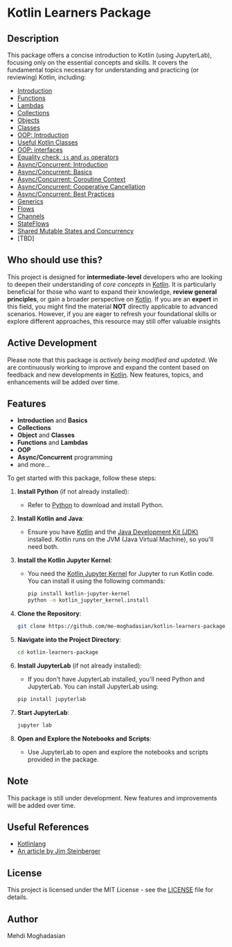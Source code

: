 # Kotlin Learners Package

## Description

This package offers a concise introduction to Kotlin (using JupyterLab), focusing only on the essential concepts and skills. It covers the fundamental topics necessary for understanding and practicing (or reviewing) Kotlin, including:

- [Introduction](01-intro.ipynb)
- [Functions](02-functions.ipynb)
- [Lambdas](03-lambdas.ipynb)
- [Collections](04-collections.ipynb)
- [Objects](05-objects.ipynb)
- [Classes](06-classes.ipynb)
- [OOP: Introduction](07-oop-intro.ipynb)
- [Useful Kotlin Classes](08-useful-classes.ipynb)
- [OOP: interfaces](09-oop-interfaces.ipynb)
- [Equality check, `is` and `as` operators](10-equal-is-as.ipynb)
- [Async/Concurrent: Introduction](11-async-concurrent-intro.ipynb)
- [Async/Concurrent: Basics](12-async-concurrent-basics.ipynb)
- [Async/Concurrent: Coroutine Context](13-async-concurrent-context.ipynb)
- [Async/Concurrent: Cooperative Cancellation](14-async-concurrent-cancellation.ipynb)
- [Async/Concurrent: Best Practices](15-async-concurrent-best.ipynb)
- [Generics](16-generics-intro.ipynb)
- [Flows](17-flows.ipynb)
- [Channels](18-channels.ipynb)
- [StateFlows](19-stateflows.ipynb)
- [Shared Mutable States and Concurrency](20-shared-concurrent.ipynb)
- [TBD]



## Who should use this?

This project is designed for **intermediate-level** developers who are looking to deepen their understanding of *core concepts* in [Kotlin](https://kotlinlang.org/). It is particularly beneficial for those who want to expand their knowledge, **review general principles**, or gain a broader perspective on [Kotlin](https://kotlinlang.org/). If you are an **expert** in this field, you might find the material **NOT** directly applicable to advanced scenarios. However, if you are eager to refresh your foundational skills or explore different approaches, this resource may still offer valuable insights

## Active Development

Please note that this package is *actively being modified and updated*. We are continuously working to improve and expand the content based on feedback and new developments in [Kotlin](https://kotlinlang.org/). New features, topics, and enhancements will be added over time.

## Features

- **Introduction** and **Basics**
- **Collections**
- **Object** and **Classes**
- **Functions** and **Lambdas**
- **OOP**
- **Async/Concurrent** programming
- and more...

To get started with this package, follow these steps:

1. **Install Python** (if not already installed):
   - Refer to [Python](https://www.python.org/downloads/) to download and install Python.
      
2. **Install Kotlin and Java**:
   - Ensure you have [Kotlin](https://kotlinlang.org/docs/command-line.html) and the [Java Development Kit (JDK)](https://www.oracle.com/java/technologies/javase-jdk11-downloads.html) installed. Kotlin runs on the JVM (Java Virtual Machine), so you'll need both.

3. **Install the Kotlin Jupyter Kernel**:
   - You need the [Kotlin Jupyter Kernel](https://github.com/Kotlin/kotlin-jupyter) for Jupyter to run Kotlin code. You can install it using the following commands:
     ```bash
     pip install kotlin-jupyter-kernel
     python -m kotlin_jupyter_kernel.install
     ```

4. **Clone the Repository**:
    ```bash
    git clone https://github.com/me-moghadasian/kotlin-learners-package.git
    ```

5. **Navigate into the Project Directory**:
    ```bash
    cd kotlin-learners-package
    ```

6. **Install JupyterLab** (if not already installed):
   - If you don't have JupyterLab installed, you'll need Python and JupyterLab. You can install JupyterLab using:
    ```bash
    pip install jupyterlab
    ```

7. **Start JupyterLab**:
    ```bash
    jupyter lab
    ```

8. **Open and Explore the Notebooks and Scripts**:
   - Use JupyterLab to open and explore the notebooks and scripts provided in the package.

## Note

This package is still under development. New features and improvements will be added over time.

## Useful References

 - [Kotlinlang](https://kotlinlang.org/docs/home.html)
 - [An article by Jim Steinberger](https://www.baeldung.com/kotlin/coroutines-runblocking-coroutinescope)

## License

This project is licensed under the MIT License - see the [LICENSE](LICENSE) file for details.

## Author

Mehdi Moghadasian
